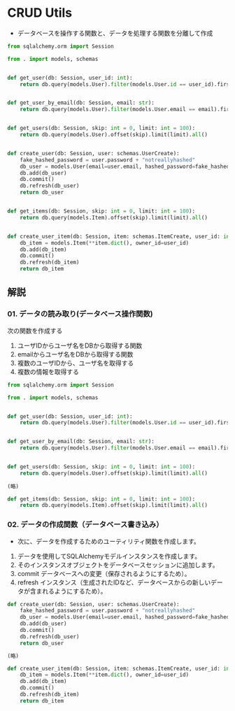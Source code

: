 # CRUD Utils

- データベースを操作する関数と、データを処理する関数を分離して作成

```python:crud.py
from sqlalchemy.orm import Session

from . import models, schemas


def get_user(db: Session, user_id: int):
    return db.query(models.User).filter(models.User.id == user_id).first()


def get_user_by_email(db: Session, email: str):
    return db.query(models.User).filter(models.User.email == email).first()


def get_users(db: Session, skip: int = 0, limit: int = 100):
    return db.query(models.User).offset(skip).limit(limit).all()


def create_user(db: Session, user: schemas.UserCreate):
    fake_hashed_password = user.password + "notreallyhashed"
    db_user = models.User(email=user.email, hashed_password=fake_hashed_password)
    db.add(db_user)
    db.commit()
    db.refresh(db_user)
    return db_user


def get_items(db: Session, skip: int = 0, limit: int = 100):
    return db.query(models.Item).offset(skip).limit(limit).all()


def create_user_item(db: Session, item: schemas.ItemCreate, user_id: int):
    db_item = models.Item(**item.dict(), owner_id=user_id)
    db.add(db_item)
    db.commit()
    db.refresh(db_item)
    return db_item
```

## 解説
### 01. データの読み取り(データベース操作関数)

次の関数を作成する
1. ユーザIDからユーザ名をDBから取得する関数
2. emailからユーザ名をDBから取得する関数
3. 複数のユーザIDから、ユーザ名を取得する
4. 複数の情報を取得する

```python
from sqlalchemy.orm import Session

from . import models, schemas


def get_user(db: Session, user_id: int):
    return db.query(models.User).filter(models.User.id == user_id).first()


def get_user_by_email(db: Session, email: str):
    return db.query(models.User).filter(models.User.email == email).first()


def get_users(db: Session, skip: int = 0, limit: int = 100):
    return db.query(models.User).offset(skip).limit(limit).all()
    
(略)

def get_items(db: Session, skip: int = 0, limit: int = 100):
    return db.query(models.Item).offset(skip).limit(limit).all()
```


### 02. データの作成関数（データベース書き込み）
- 次に、データを作成するためのユーティリティ関数を作成します。

1. データを使用してSQLAlchemyモデルインスタンスを作成します。
2. そのインスタンスオブジェクトをデータベースセッションに追加します。
3. commit データベースへの変更（保存されるようにするため）。
4. refresh インスタンス（生成されたIDなど、データベースからの新しいデータが含まれるようにするため）。

```python
def create_user(db: Session, user: schemas.UserCreate):
    fake_hashed_password = user.password + "notreallyhashed"
    db_user = models.User(email=user.email, hashed_password=fake_hashed_password)
    db.add(db_user)
    db.commit()
    db.refresh(db_user)
    return db_user

(略)

def create_user_item(db: Session, item: schemas.ItemCreate, user_id: int):
    db_item = models.Item(**item.dict(), owner_id=user_id)
    db.add(db_item)
    db.commit()
    db.refresh(db_item)
    return db_item
```
